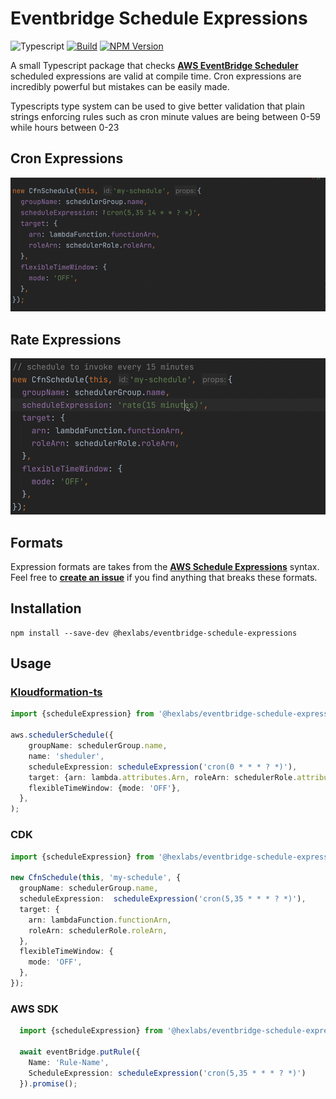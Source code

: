 # Eventbridge Schedule Expressions

![Typescript](https://img.shields.io/badge/TypeScript-007ACC?style=flat-square&logo=typescript&logoColor=white)
[![Build](https://github.com/hexlabsio/eventbridge-schedule-expressions/actions/workflows/npm-package.yml/badge.svg)](https://github.com/hexlabsio/eventbridge-schedule-expressions/actions/workflows/npm-package.yml)
[![NPM Version](https://badge.fury.io/js/%40hexlabs%2Feventbridge-schedule-expressions.svg)](https://badge.fury.io/js/%40hexlabs%2Feventbridge-schedule-expressions)

A small Typescript package that checks **[AWS EventBridge Scheduler](https://aws.amazon.com/eventbridge/scheduler/)** scheduled expressions are valid at compile time. 
Cron expressions are incredibly powerful but mistakes can be easily made. 

Typescripts type system can be used to give better validation that plain strings enforcing rules such as cron minute values are being between 0-59 while hours between 0-23

## Cron Expressions
![Cron expression](img/cron_expression.gif)

## Rate Expressions
![Rate expression](img/rate_expression.gif)

## Formats
Expression formats are takes from the **[AWS Schedule Expressions](https://docs.aws.amazon.com/AmazonCloudWatch/latest/events/ScheduledEvents.html)** syntax. 
Feel free to **[create an issue](https://github.com/hexlabsio/eventbridge-schedule-expressions/issues)** if you find anything that breaks these formats. 

## Installation

```shell
npm install --save-dev @hexlabs/eventbridge-schedule-expressions
```

## Usage

### [Kloudformation-ts](https://github.com/hexlabsio/kloudformation-ts)
```ts
import {scheduleExpression} from '@hexlabs/eventbridge-schedule-expressions';

aws.schedulerSchedule({
    groupName: schedulerGroup.name,
    name: 'sheduler',
    scheduleExpression: scheduleExpression('cron(0 * * * ? *)'),
    target: {arn: lambda.attributes.Arn, roleArn: schedulerRole.attributes.Arn},
    flexibleTimeWindow: {mode: 'OFF'},
  },
);
```

### CDK
```ts
import {scheduleExpression} from '@hexlabs/eventbridge-schedule-expressions';

new CfnSchedule(this, 'my-schedule', {
  groupName: schedulerGroup.name,
  scheduleExpression:  scheduleExpression('cron(5,35 * * * ? *)'),
  target: {
    arn: lambdaFunction.functionArn,
    roleArn: schedulerRole.roleArn,
  },
  flexibleTimeWindow: {
    mode: 'OFF',
  },
});
```
### AWS SDK
```ts   
  import {scheduleExpression} from '@hexlabs/eventbridge-schedule-expressions';

  await eventBridge.putRule({
    Name: 'Rule-Name',
    ScheduleExpression: scheduleExpression('cron(5,35 * * * ? *)')
  }).promise();
```